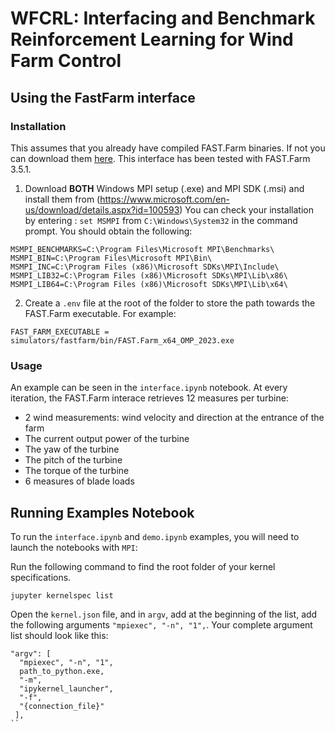 # WFCRL: Interfacing and Benchmark Reinforcement Learning for Wind Farm Control

## Using the FastFarm interface

### Installation

This assumes that you already have compiled FAST.Farm binaries. If not you can download them [here](https://github.com/OpenFAST/openfast/releases/tag/v3.5.1). This interface has been tested with FAST.Farm 3.5.1.

1. Download **BOTH** Windows MPI setup (.exe) and MPI SDK (.msi) and install them from (https://www.microsoft.com/en-us/download/details.aspx?id=100593)
You can check your installation by entering : `set MSMPI` from `C:\Windows\System32` in the command prompt. You should obtain the following:

```
MSMPI_BENCHMARKS=C:\Program Files\Microsoft MPI\Benchmarks\
MSMPI_BIN=C:\Program Files\Microsoft MPI\Bin\
MSMPI_INC=C:\Program Files (x86)\Microsoft SDKs\MPI\Include\
MSMPI_LIB32=C:\Program Files (x86)\Microsoft SDKs\MPI\Lib\x86\
MSMPI_LIB64=C:\Program Files (x86)\Microsoft SDKs\MPI\Lib\x64\
```

2. Create a `.env` file at the root of the folder to store the path towards the FAST.Farm executable. For example:

```
FAST_FARM_EXECUTABLE = simulators/fastfarm/bin/FAST.Farm_x64_OMP_2023.exe
```

### Usage

An example can be seen in the `interface.ipynb` notebook. At every iteration, the FAST.Farm interace retrieves 12 measures per turbine:
- 2 wind measurements: wind velocity and direction at the entrance of the farm
- The current output power of the turbine
- The yaw of the turbine
- The pitch of the turbine
- The torque of the turbine
- 6 measures of blade loads

## Running Examples Notebook

To run the `interface.ipynb` and `demo.ipynb` examples, you will need to launch the notebooks with `MPI`:

Run the following command to find the root folder of your kernel specifications.
```
jupyter kernelspec list
```

Open the `kernel.json` file, and in `argv`, add at the beginning of the list, add the following arguments `"mpiexec", "-n", "1",`. Your complete argument list should look like this:

```
"argv": [
  "mpiexec", "-n", "1",
  path_to_python.exe,
  "-m",
  "ipykernel_launcher",
  "-f",
  "{connection_file}"
 ],
``
